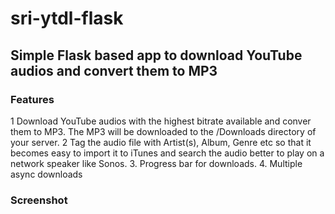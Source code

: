 # sri-ytdl-flask
## Simple Flask based app to download YouTube audios and convert them to MP3

### Features
1 Download YouTube audios with the highest bitrate available and conver them to MP3. The MP3 will be downloaded to the /Downloads directory of your server.
2 Tag the audio file with Artist(s), Album, Genre etc so that it becomes easy to import it to iTunes and search the audio better to play on a network speaker like Sonos.
3. Progress bar for downloads.
4. Multiple async downloads

### Screenshot

